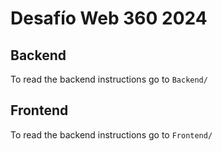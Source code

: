 # Desafío Web 360 2024
## Backend
To read the backend instructions go to `Backend/`
## Frontend
To read the backend instructions go to `Frontend/`
